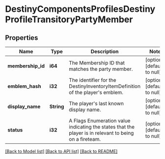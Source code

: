 # DestinyComponentsProfilesDestinyProfileTransitoryPartyMember

## Properties
Name | Type | Description | Notes
------------ | ------------- | ------------- | -------------
**membership_id** | **i64** | The Membership ID that matches the party member. | [optional] [default to null]
**emblem_hash** | **i32** | The identifier for the DestinyInventoryItemDefinition of the player&#39;s emblem. | [optional] [default to null]
**display_name** | **String** | The player&#39;s last known display name. | [optional] [default to null]
**status** | **i32** | A Flags Enumeration value indicating the states that the player is in relevant to being on a fireteam. | [optional] [default to null]

[[Back to Model list]](../README.md#documentation-for-models) [[Back to API list]](../README.md#documentation-for-api-endpoints) [[Back to README]](../README.md)


